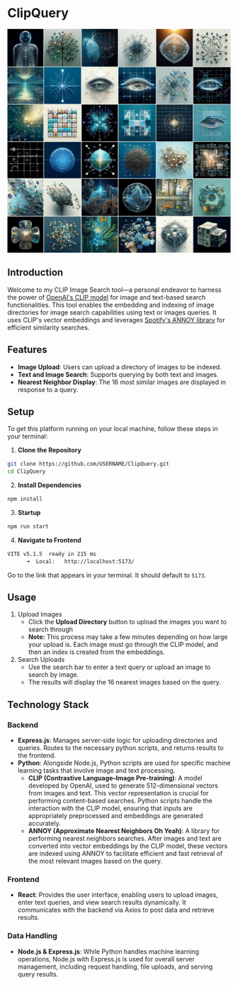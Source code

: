 # ClipQuery
<!--- current name choice lol-->
![unrelatd ai image](assets/image_grid.webp)
## Introduction
Welcome to my CLIP Image Search tool—a personal endeavor to harness the power of [OpenAI's CLIP
model](https://openai.com/research/clip) for image and text-based search functionalities. This tool enables the embedding and 
indexing of image directories for image search capabilities using text or images queries.
It uses CLIP's vector embeddings and leverages [Spotify's ANNOY library](https://github.com/spotify/annoy) for efficient 
similarity searches. 

## Features
- **Image Upload**: Users can upload a directory of images to be indexed.
- **Text and Image Search**: Supports querying by both text and images.
- **Nearest Neighbor Display**: The 16 most similar images are displayed in response to a query.

## Setup
To get this platform running on your local machine, follow these steps in your terminal:
1. **Clone the Repository**
```bash
git clone https://github.com/USERNAME/ClipQuery.git
cd ClipQuery
```
2. **Install Dependencies**
```bash
npm install
```
3. **Startup**
```bash
npm run start
```
4. **Navigate to Frontend**
```bash
VITE v5.1.5  ready in 215 ms
      ➜  Local:   http://localhost:5173/
```
Go to the link that appears in your terminal. It should default to ``5173``.
## Usage
1. Upload Images
     - Click the **Upload Directory** button to upload the images you want to search through
     - **Note:** This process may take a few minutes depending on how large your upload is. Each image must go through the CLIP model, and then an index is created from the embeddings.
3. Search Uploads
     - Use the search bar to enter a text query or upload an image to search by image.
     - The results will display the 16 nearest images based on the query.
  
## Technology Stack

### Backend
- **Express.js**: Manages server-side logic for uploading directories and queries. Routes to the necessary python scripts, and returns results to the frontend.
- **Python**: Alongside Node.js, Python scripts are used for specific machine learning tasks that involve image and text processing.
  - **CLIP (Contrastive Language–Image Pre-training)**: A model developed by OpenAI, used to generate 512-dimensional vectors from images and text. This vector representation is crucial for performing content-based searches. Python scripts handle the interaction with the CLIP model, ensuring that inputs are appropriately preprocessed and embeddings are generated accurately.
  - **ANNOY (Approximate Nearest Neighbors Oh Yeah)**: A library for performing nearest neighbors searches. After images and text are converted into vector embeddings by the CLIP model, these vectors are indexed using ANNOY to facilitate efficient and fast retrieval of the most relevant images based on the query. 

### Frontend
- **React**: Provides the user interface, enabling users to upload images, enter text queries, and view search results dynamically. It communicates with the backend via Axios to post data and retrieve results.

### Data Handling
- **Node.js & Express.js**: While Python handles machine learning operations, Node.js with Express.js is used for overall server management, including request handling, file uploads, and serving query results.
